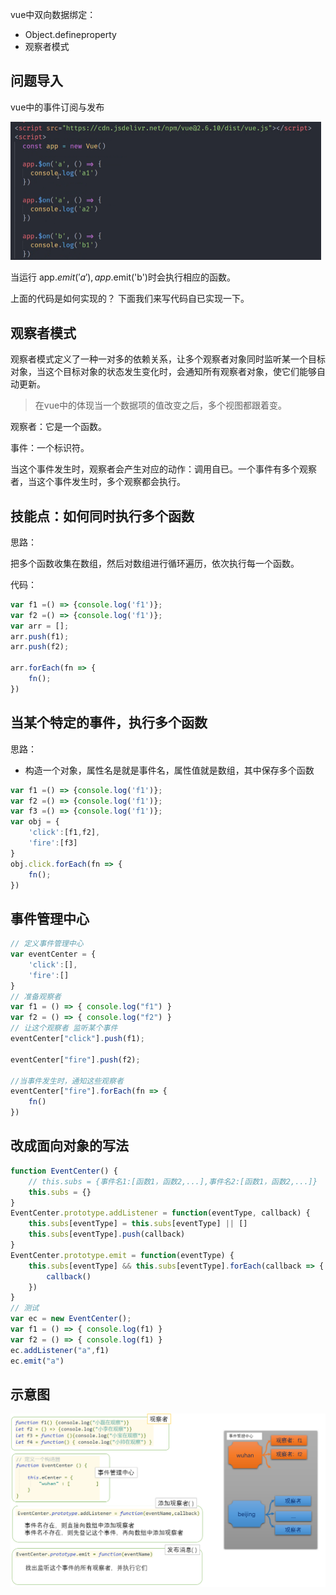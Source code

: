 vue中双向数据绑定：

- Object.defineproperty
- 观察者模式





## 问题导入

vue中的事件订阅与发布

<img src="asset/image-20200221092524557.png" alt="image-20200221092524557" style="zoom:50%;" />



当运行 app.$emit('a'), app.$emit('b')时会执行相应的函数。

上面的代码是如何实现的？ 下面我们来写代码自已实现一下。



##  观察者模式

观察者模式定义了一种一对多的依赖关系，让多个观察者对象同时监听某一个目标对象，当这个目标对象的状态发生变化时，会通知所有观察者对象，使它们能够自动更新。

> 在vue中的体现当一个数据项的值改变之后，多个视图都跟着变。



观察者：它是一个函数。

事件：一个标识符。

当这个事件发生时，观察者会产生对应的动作：调用自已。一个事件有多个观察者，当这个事件发生时，多个观察都会执行。



## 技能点：如何同时执行多个函数

思路：

把多个函数收集在数组，然后对数组进行循环遍历，依次执行每一个函数。

代码：

```javascript
var f1 =() => {console.log('f1')};
var f2 =() => {console.log('f1')};
var arr = [];
arr.push(f1);
arr.push(f2);

arr.forEach(fn => {
    fn();
})
```



## 当某个特定的事件，执行多个函数

思路：

- 构造一个对象，属性名是就是事件名，属性值就是数组，其中保存多个函数

```javascript
var f1 =() => {console.log('f1')};
var f2 =() => {console.log('f1')};
var f3 =() => {console.log('f1')};
var obj = {
    'click':[f1,f2],
    'fire':[f3]
}
obj.click.forEach(fn => {
    fn();
})
```

## 事件管理中心

```javascript
// 定义事件管理中心
var eventCenter = {
    'click':[],
    'fire':[]
}
// 准备观察者
var f1 = () => { console.log("f1") }
var f2 = () => { console.log("f2") }
// 让这个观察者 监听某个事件
eventCenter["click"].push(f1);

eventCenter["fire"].push(f2);

//当事件发生时，通知这些观察者
eventCenter["fire"].forEach(fn => {
    fn()
})
```



## 改成面向对象的写法

```javascript
function EventCenter() {
    // this.subs = {事件名1:[函数1，函数2,...],事件名2:[函数1，函数2,...]}
    this.subs = {}
}
EventCenter.prototype.addListener = function(eventType, callback) {
    this.subs[eventType] = this.subs[eventType] || []
    this.subs[eventType].push(callback)
}
EventCenter.prototype.emit = function(eventType) {
    this.subs[eventType] && this.subs[eventType].forEach(callback => {
        callback()
    })
}
// 测试
var ec = new EventCenter(); 
var f1 = () => { console.log(f1) }
var f2 = () => { console.log(f1) }
ec.addListener("a",f1)
ec.emit("a")
```

## 示意图

![image-20200226121018783](asset/image-20200226121018783.png)

